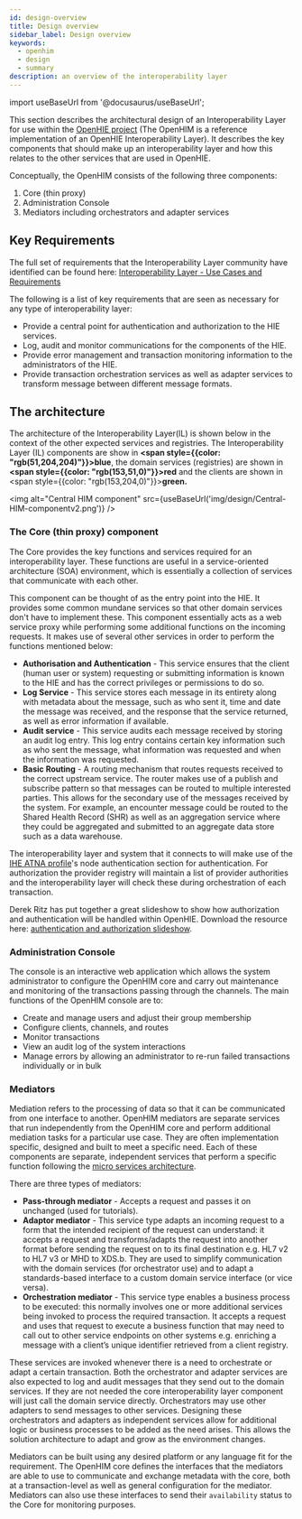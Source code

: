 ```yaml
---
id: design-overview
title: Design overview
sidebar_label: Design overview
keywords:
  - openhim
  - design
  - summary
description: an overview of the interoperability layer
---
```


import useBaseUrl from '@docusaurus/useBaseUrl';

This section describes the architectural design of an Interoperability Layer for use within the [OpenHIE project](https://ohie.org/) (The OpenHIM is a reference implementation of an OpenHIE Interoperability Layer). It describes the key components that should make up an interoperability layer and how this relates to the other services that are used in OpenHIE.

Conceptually, the OpenHIM consists of the following three components:

1. Core (thin proxy)
2. Administration Console
3. Mediators including orchestrators and adapter services

## Key Requirements

The full set of requirements that the Interoperability Layer community have identified can be found here: [Interoperability Layer - Use Cases and Requirements](https://wiki.ohie.org/display/SUB/Interoperability+Layer+-+Use+Cases+and+Requirements)

The following is a list of key requirements that are seen as necessary for any type of interoperability layer:

- Provide a central point for authentication and authorization to the HIE services.
- Log, audit and monitor communications for the components of the HIE.
- Provide error management and transaction monitoring information to the administrators of the HIE.
- Provide transaction orchestration services as well as adapter services to transform message between different message formats.

## The architecture

The architecture of the Interoperability Layer(IL) is shown below in the context of the other expected services and registries. The Interoperability Layer (IL) components are show in **<span style={{color: "rgb(51,204,204)"}}>blue</span>**, the domain services (registries) are shown in **<span style={{color: "rgb(153,51,0)"}}>red</span>** and the clients are shown in <span style={{color: "rgb(153,204,0)"}}>**green.**</span>

<img alt="Central HIM component" src={useBaseUrl('img/design/Central-HIM-componentv2.png')} />

### The Core (thin proxy) component

The Core provides the key functions and services required for an interoperability layer. These functions are useful in a service-oriented architecture (SOA) environment, which is essentially a collection of services that communicate with each other.

This component can be thought of as the entry point into the HIE. It provides some common mundane services so that other domain services don't have to implement these. This component essentially acts as a web service proxy while performing some additional functions on the incoming requests. It makes use of several other services in order to perform the functions mentioned below:

- **Authorisation and Authentication** - This service ensures that the client (human user or system) requesting or submitting information is known to the HIE and has the correct privileges or permissions to do so.
- **Log Service** - This service stores each message in its entirety along with metadata about the message, such as who sent it, time and date the message was received, and the response that the service returned, as well as error information if available.
- **Audit service** - This service audits each message received by storing an audit log entry. This log entry contains certain key information such as who sent the message, what information was requested and when the information was requested.
- **Basic Routing** - A routing mechanism that routes requests received to the correct upstream service. The router makes use of a publish and subscribe pattern so that messages can be routed to multiple interested parties. This allows for the secondary use of the messages received by the system. For example, an encounter message could be routed to the Shared Health Record (SHR) as well as an aggregation service where they could be aggregated and submitted to an aggregate data store such as a data warehouse.

The interoperability layer and system that it connects to will make use of the [IHE ATNA profile](http://wiki.ihe.net/index.php?title=Audit_Trail_and_Node_Authentication)'s node authentication section for authentication. For authorization the provider registry will maintain a list of provider authorities and the interoperability layer will check these during orchestration of each transaction.

Derek Ritz has put together a great slideshow to show how authorization and authentication will be handled within OpenHIE. Download the resource here: [authentication and authorization slideshow](https://wiki.ohie.org/download/attachments/11370499/13-10-16%20authentication%20and%20authorization.pptx?version=1&modificationDate=1381995929235&api=v2).

### Administration Console

The console is an interactive web application which allows the system administrator to configure the OpenHIM core and carry out maintenance and monitoring of the transactions passing through the channels. The main functions of the OpenHIM console are to:

- Create and manage users and adjust their group membership
- Configure clients, channels, and routes
- Monitor transactions
- View an audit log of the system interactions
- Manage errors by allowing an administrator to re-run failed transactions individually or in bulk

### Mediators

Mediation refers to the processing of data so that it can be communicated from one interface to another. OpenHIM mediators are separate services that run independently from the OpenHIM core and perform additional mediation tasks for a particular use case. They are often implementation specific, designed and built to meet a specific need. Each of these components are separate, independent services that perform a specific function following the [micro services architecture](http://yobriefca.se/blog/2013/04/29/micro-service-architecture/).

There are three types of mediators:

- **Pass-through mediator** - Accepts a request and passes it on unchanged (used for tutorials).
- **Adaptor mediator** - This service type adapts an incoming request to a form that the intended recipient of the request can understand: it accepts a request and transforms/adapts the request into another format before sending the request on to its final destination e.g. HL7 v2 to HL7 v3 or MHD to XDS.b. They are used to simplify communication with the domain services (for orchestrator use) and to adapt a standards-based interface to a custom domain service interface (or vice versa).
- **Orchestration mediator** - This service type enables a business process to be executed: this normally involves one or more additional services being invoked to process the required transaction. It accepts a request and uses that request to execute a business function that may need to call out to other service endpoints on other systems e.g. enriching a message with a client’s unique identifier retrieved from a client registry.

These services are invoked whenever there is a need to orchestrate or adapt a certain transaction. Both the orchestrator and adapter services are also expected to log and audit messages that they send out to the domain services. If they are not needed the core interoperability layer component will just call the domain service directly. Orchestrators may use other adapters to send messages to other services. Designing these orchestrators and adapters as independent services allow for additional logic or business processes to be added as the need arises. This allows the solution architecture to adapt and grow as the environment changes.

Mediators can be built using any desired platform or any language fit for the requirement. The OpenHIM core defines the interfaces that the mediators are able to use to communicate and exchange metadata with the core, both at a transaction-level as well as general configuration for the mediator. Mediators can also use these interfaces to send their `availability` status to the Core for monitoring purposes.
